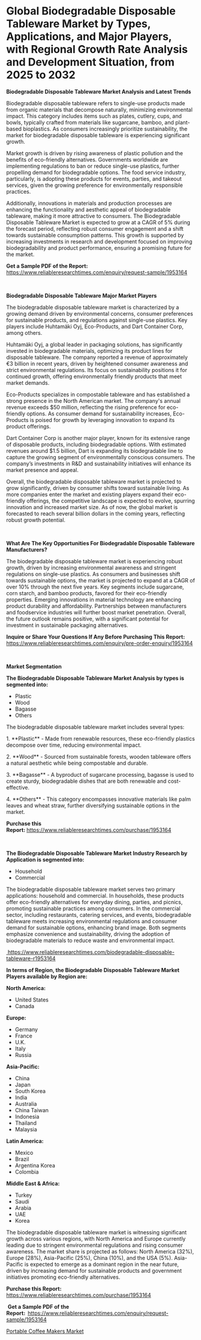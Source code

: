 <p><h1>Global Biodegradable Disposable Tableware Market by Types, Applications, and Major Players, with Regional Growth Rate Analysis and Development Situation, from 2025 to 2032</h1></p><p><strong>Biodegradable Disposable Tableware Market Analysis and Latest Trends</strong></p>
<p><p>Biodegradable disposable tableware refers to single-use products made from organic materials that decompose naturally, minimizing environmental impact. This category includes items such as plates, cutlery, cups, and bowls, typically crafted from materials like sugarcane, bamboo, and plant-based bioplastics. As consumers increasingly prioritize sustainability, the market for biodegradable disposable tableware is experiencing significant growth.</p><p>Market growth is driven by rising awareness of plastic pollution and the benefits of eco-friendly alternatives. Governments worldwide are implementing regulations to ban or reduce single-use plastics, further propelling demand for biodegradable options. The food service industry, particularly, is adopting these products for events, parties, and takeout services, given the growing preference for environmentally responsible practices.</p><p>Additionally, innovations in materials and production processes are enhancing the functionality and aesthetic appeal of biodegradable tableware, making it more attractive to consumers. The Biodegradable Disposable Tableware Market is expected to grow at a CAGR of 5% during the forecast period, reflecting robust consumer engagement and a shift towards sustainable consumption patterns. This growth is supported by increasing investments in research and development focused on improving biodegradability and product performance, ensuring a promising future for the market.</p></p>
<p><strong>Get a Sample PDF of the Report:&nbsp;</strong> <a href="https://www.reliableresearchtimes.com/enquiry/request-sample/1953164?utm_campaign=2179&utm_medium=2&utm_source=Github&utm_content=ia&utm_term=06022025&utm_id=biodegradable-disposable-tableware">https://www.reliableresearchtimes.com/enquiry/request-sample/1953164</a></p>
<p>&nbsp;</p>
<p><strong>Biodegradable Disposable Tableware Major Market Players</strong></p>
<p><p>The biodegradable disposable tableware market is characterized by a growing demand driven by environmental concerns, consumer preferences for sustainable products, and regulations against single-use plastics. Key players include Huhtamäki Oyj, Eco-Products, and Dart Container Corp, among others.</p><p>Huhtamäki Oyj, a global leader in packaging solutions, has significantly invested in biodegradable materials, optimizing its product lines for disposable tableware. The company reported a revenue of approximately €3 billion in recent years, driven by heightened consumer awareness and strict environmental regulations. Its focus on sustainability positions it for continued growth, offering environmentally friendly products that meet market demands.</p><p>Eco-Products specializes in compostable tableware and has established a strong presence in the North American market. The company's annual revenue exceeds $50 million, reflecting the rising preference for eco-friendly options. As consumer demand for sustainability increases, Eco-Products is poised for growth by leveraging innovation to expand its product offerings.</p><p>Dart Container Corp is another major player, known for its extensive range of disposable products, including biodegradable options. With estimated revenues around $1.5 billion, Dart is expanding its biodegradable line to capture the growing segment of environmentally conscious consumers. The company’s investments in R&D and sustainability initiatives will enhance its market presence and appeal.</p><p>Overall, the biodegradable disposable tableware market is projected to grow significantly, driven by consumer shifts toward sustainable living. As more companies enter the market and existing players expand their eco-friendly offerings, the competitive landscape is expected to evolve, spurring innovation and increased market size. As of now, the global market is forecasted to reach several billion dollars in the coming years, reflecting robust growth potential.</p></p>
<p>&nbsp;</p>
<p><strong>What Are The Key Opportunities For Biodegradable Disposable Tableware Manufacturers?</strong></p>
<p><p>The biodegradable disposable tableware market is experiencing robust growth, driven by increasing environmental awareness and stringent regulations on single-use plastics. As consumers and businesses shift towards sustainable options, the market is projected to expand at a CAGR of over 10% through the next five years. Key segments include sugarcane, corn starch, and bamboo products, favored for their eco-friendly properties. Emerging innovations in material technology are enhancing product durability and affordability. Partnerships between manufacturers and foodservice industries will further boost market penetration. Overall, the future outlook remains positive, with a significant potential for investment in sustainable packaging alternatives.</p></p>
<p><strong>Inquire or Share Your Questions If Any Before Purchasing This Report:</strong> <a href="https://www.reliableresearchtimes.com/enquiry/pre-order-enquiry/1953164?utm_campaign=2179&utm_medium=2&utm_source=Github&utm_content=ia&utm_term=06022025&utm_id=biodegradable-disposable-tableware">https://www.reliableresearchtimes.com/enquiry/pre-order-enquiry/1953164</a></p>
<p>&nbsp;</p>
<p><strong>Market Segmentation</strong></p>
<p><strong>The Biodegradable Disposable Tableware Market Analysis by types is segmented into:</strong></p>
<p><ul><li>Plastic</li><li>Wood</li><li>Bagasse</li><li>Others</li></ul></p>
<p><p>The biodegradable disposable tableware market includes several types: </p><p>1. **Plastic** - Made from renewable resources, these eco-friendly plastics decompose over time, reducing environmental impact.</p><p>2. **Wood** - Sourced from sustainable forests, wooden tableware offers a natural aesthetic while being compostable and durable.</p><p>3. **Bagasse** - A byproduct of sugarcane processing, bagasse is used to create sturdy, biodegradable dishes that are both renewable and cost-effective.</p><p>4. **Others** - This category encompasses innovative materials like palm leaves and wheat straw, further diversifying sustainable options in the market.</p></p>
<p><strong>Purchase this Report:&nbsp;</strong><a href="https://www.reliableresearchtimes.com/purchase/1953164?utm_campaign=2179&utm_medium=2&utm_source=Github&utm_content=ia&utm_term=06022025&utm_id=biodegradable-disposable-tableware">https://www.reliableresearchtimes.com/purchase/1953164</a></p>
<p>&nbsp;</p>
<p><strong>The Biodegradable Disposable Tableware Market Industry Research by Application is segmented into:</strong></p>
<p><ul><li>Household</li><li>Commercial</li></ul></p>
<p><p>The biodegradable disposable tableware market serves two primary applications: household and commercial. In households, these products offer eco-friendly alternatives for everyday dining, parties, and picnics, promoting sustainable practices among consumers. In the commercial sector, including restaurants, catering services, and events, biodegradable tableware meets increasing environmental regulations and consumer demand for sustainable options, enhancing brand image. Both segments emphasize convenience and sustainability, driving the adoption of biodegradable materials to reduce waste and environmental impact.</p></p>
<p><a href="https://www.reliableresearchtimes.com/biodegradable-disposable-tableware-r1953164?utm_campaign=2179&utm_medium=2&utm_source=Github&utm_content=ia&utm_term=06022025&utm_id=biodegradable-disposable-tableware">&nbsp;https://www.reliableresearchtimes.com/biodegradable-disposable-tableware-r1953164</a></p>
<p><strong>In terms of Region, the Biodegradable Disposable Tableware Market Players available by Region are:</strong></p>
<p>
    <p> <strong> North America: </strong>
        <ul>
            <li>United States</li>
            <li>Canada</li>
        </ul>
        </p> 
    <p> <strong> Europe: </strong>
        <ul>
            <li>Germany</li>
            <li>France</li>
            <li>U.K.</li>
            <li>Italy</li>
            <li>Russia</li>
        </ul>
        </p> 
    <p> <strong> Asia-Pacific: </strong>
        <ul>
            <li>China</li>
            <li>Japan</li>
            <li>South Korea</li>
            <li>India</li>
            <li>Australia</li>
            <li>China Taiwan</li>
            <li>Indonesia</li>
            <li>Thailand</li>
            <li>Malaysia</li>
        </ul>
        </p> 
    <p> <strong> Latin America: </strong>
        <ul>
            <li>Mexico</li>
            <li>Brazil</li>
            <li>Argentina Korea</li>
            <li>Colombia</li>
        </ul>
        </p> 
    <p> <strong> Middle East & Africa: </strong>
        <ul>
            <li>Turkey</li>
            <li>Saudi</li>
            <li>Arabia</li>
            <li>UAE</li>
            <li>Korea</li>
        </ul>
    </p>
    </p>
<p><p>The biodegradable disposable tableware market is witnessing significant growth across various regions, with North America and Europe currently leading due to stringent environmental regulations and rising consumer awareness. The market share is projected as follows: North America (32%), Europe (28%), Asia-Pacific (25%), China (10%), and the USA (5%). Asia-Pacific is expected to emerge as a dominant region in the near future, driven by increasing demand for sustainable products and government initiatives promoting eco-friendly alternatives.</p></p>
<p><strong>Purchase this Report: </strong><a href="https://www.reliableresearchtimes.com/purchase/1953164?utm_campaign=2179&utm_medium=2&utm_source=Github&utm_content=ia&utm_term=06022025&utm_id=biodegradable-disposable-tableware">https://www.reliableresearchtimes.com/purchase/1953164</a></p>
<p>&nbsp;<strong>Get a Sample PDF of the Report:&nbsp;&nbsp;</strong><a href="https://www.reliableresearchtimes.com/enquiry/request-sample/1953164?utm_campaign=2179&utm_medium=2&utm_source=Github&utm_content=ia&utm_term=06022025&utm_id=biodegradable-disposable-tableware">https://www.reliableresearchtimes.com/enquiry/request-sample/1953164</a></p>
<p><strong></strong></p>
<p><p><a href="https://github.com/gerdabatiskzv9/Market-Research-Report-List-1/blob/main/portable-coffee-makers-market.md?utm_campaign=2179&utm_medium=2&utm_source=Github&utm_content=ia&utm_term=06022025&utm_id=biodegradable-disposable-tableware">Portable Coffee Makers Market</a></p></p>